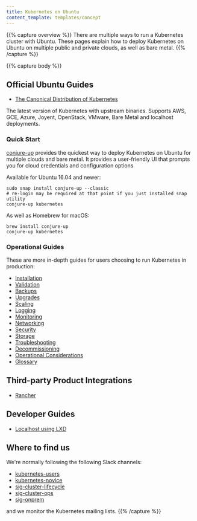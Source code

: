 ```yaml
---
title: Kubernetes on Ubuntu
content_template: templates/concept
---
```


{{% capture overview %}}
There are multiple ways to run a Kubernetes cluster with Ubuntu. These pages explain how to deploy Kubernetes on Ubuntu on multiple public and private clouds, as well as bare metal.
{{% /capture %}}

{{% capture body %}}
## Official Ubuntu Guides

- [The Canonical Distribution of Kubernetes](https://www.ubuntu.com/cloud/kubernetes)

The latest version of Kubernetes with upstream binaries. Supports AWS, GCE, Azure, Joyent, OpenStack, VMware, Bare Metal and localhost deployments.

### Quick Start

[conjure-up](http://conjure-up.io/) provides the quickest way to deploy Kubernetes on Ubuntu for multiple clouds and bare metal. It provides a user-friendly UI that prompts you for cloud credentials and configuration options

Available for Ubuntu 16.04 and newer:

```
sudo snap install conjure-up --classic
# re-login may be required at that point if you just installed snap utility
conjure-up kubernetes
```

As well as Homebrew for macOS:

```
brew install conjure-up
conjure-up kubernetes
```

### Operational Guides

These are more in-depth guides for users choosing to run Kubernetes in production:

  - [Installation](/docs/independent-solutions/ubuntu/installation/)
  - [Validation](/docs/independent-solutions/ubuntu/validation/)
  - [Backups](/docs/independent-solutions/ubuntu/backups/)
  - [Upgrades](/docs/independent-solutions/ubuntu/upgrades/)
  - [Scaling](/docs/independent-solutions/ubuntu/scaling/)
  - [Logging](/docs/independent-solutions/ubuntu/logging/)
  - [Monitoring](/docs/independent-solutions/ubuntu/monitoring/)
  - [Networking](/docs/independent-solutions/ubuntu/networking/)
  - [Security](/docs/independent-solutions/ubuntu/security/)
  - [Storage](/docs/independent-solutions/ubuntu/storage/)
  - [Troubleshooting](/docs/independent-solutions/ubuntu/troubleshooting/)
  - [Decommissioning](/docs/independent-solutions/ubuntu/decommissioning/)
  - [Operational Considerations](/docs/independent-solutions/ubuntu/operational-considerations/)
  - [Glossary](/docs/independent-solutions/ubuntu/glossary/)


## Third-party Product Integrations

  - [Rancher](/docs/independent-solutions/ubuntu/rancher/)

## Developer Guides

  - [Localhost using LXD](/docs/independent-solutions/ubuntu/local/)

## Where to find us

We're normally following the following Slack channels:

- [kubernetes-users](https://kubernetes.slack.com/messages/kubernetes-users/)
- [kubernetes-novice](https://kubernetes.slack.com/messages/kubernetes-novice/)
- [sig-cluster-lifecycle](https://kubernetes.slack.com/messages/sig-cluster-lifecycle/)
- [sig-cluster-ops](https://kubernetes.slack.com/messages/sig-cluster-ops/)
- [sig-onprem](https://kubernetes.slack.com/messages/sig-onprem/)

and we monitor the Kubernetes mailing lists.
{{% /capture %}}


